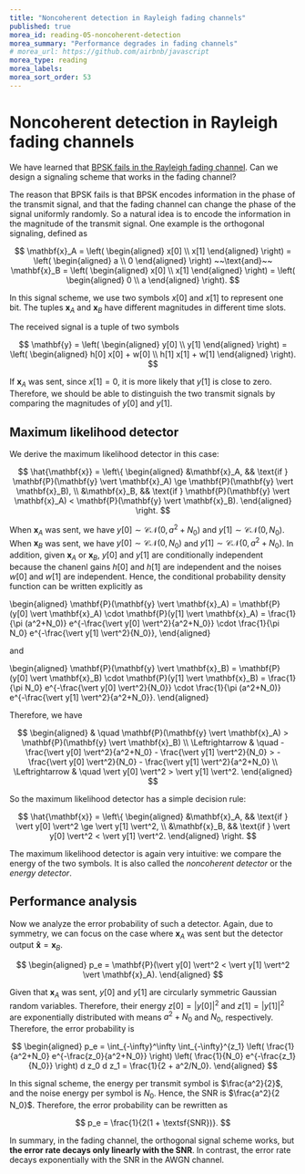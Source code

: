 ```yaml
---
title: "Noncoherent detection in Rayleigh fading channels"
published: true
morea_id: reading-05-noncoherent-detection
morea_summary: "Performance degrades in fading channels"
# morea_url: https://github.com/airbnb/javascript
morea_type: reading
morea_labels:
morea_sort_order: 53
---
```


# Noncoherent detection in Rayleigh fading channels

We have learned that [BPSK fails in the Rayleigh fading channel](reading-05-awgn-vs-fading.html). Can we design a signaling scheme that works in the fading channel?

The reason that BPSK fails is that BPSK encodes information in the phase of the transmit signal, and that the fading channel can change the phase of the signal uniformly randomly. So a natural idea is to encode the information in the magnitude of the transmit signal. One example is the orthogonal signaling, defined as

$$
\mathbf{x}_A = \left(
  \begin{aligned} 
    x[0] \\ x[1]
  \end{aligned} 
\right)
 = \left(
  \begin{aligned} 
    a \\ 0
  \end{aligned} 
\right)
~~\text{and}~~
\mathbf{x}_B = \left(
  \begin{aligned} 
    x[0] \\ x[1]
  \end{aligned} 
\right)
 = \left(
  \begin{aligned} 
    0 \\ a
  \end{aligned} 
\right).
$$

In this signal scheme, we use two symbols $x[0]$ and $x[1]$ to represent one bit. The tuples $\mathbf{x}_A$ and $\mathbf{x}_B$ have different magnitudes in different time slots. 

The received signal is a tuple of two symbols

$$
\mathbf{y} = \left(
  \begin{aligned} 
    y[0] \\ y[1]
  \end{aligned} 
\right)
 = \left(
  \begin{aligned} 
    h[0] x[0] + w[0] \\ h[1] x[1] + w[1]
  \end{aligned} 
\right).
$$

If $\mathbf{x}_A$ was sent, since $x[1]=0$, it is more likely that $y[1]$ is close to zero. Therefore, we should be able to distinguish the two transmit signals by comparing the magnitudes of $y[0]$ and $y[1]$.

## Maximum likelihood detector

We derive the maximum likelihood detector in this case:

$$
\hat{\mathbf{x}} = \left\{ 
  \begin{aligned} 
    &\mathbf{x}_A, && \text{if } \mathbf{P}(\mathbf{y} \vert \mathbf{x}_A) \ge \mathbf{P}(\mathbf{y} \vert \mathbf{x}_B), \\ 
    &\mathbf{x}_B, && \text{if } \mathbf{P}(\mathbf{y} \vert \mathbf{x}_A) < \mathbf{P}(\mathbf{y} \vert \mathbf{x}_B).
  \end{aligned} 
\right.
$$

When $\mathbf{x}_A$ was sent, we have $y[0] \sim \mathcal{CN}(0, a^2 + N_0)$ and $y[1] \sim \mathcal{CN}(0, N_0)$. When $\mathbf{x}_B$ was sent, we have $y[0] \sim \mathcal{CN}(0, N_0)$ and $y[1] \sim \mathcal{CN}(0, a^2 + N_0)$. In addition, given $\mathbf{x}_A$ or $\mathbf{x}_B$, $y[0]$ and $y[1]$ are conditionally independent because the chanenl gains $h[0]$ and $h[1]$ are independent and the noises $w[0]$ and $w[1]$ are independent. Hence, the conditional probability density function can be written explicitly as

\begin{aligned} 
  \mathbf{P}(\mathbf{y} \vert \mathbf{x}_A) = \mathbf{P}(y[0] \vert \mathbf{x}_A) \cdot \mathbf{P}(y[1] \vert \mathbf{x}_A) = \frac{1}{\pi (a^2+N_0)} e^{-\frac{\vert y[0] \vert^2}{a^2+N_0}} \cdot \frac{1}{\pi N_0} e^{-\frac{\vert y[1] \vert^2}{N_0}},
\end{aligned} 

and

\begin{aligned} 
  \mathbf{P}(\mathbf{y} \vert \mathbf{x}_B) = \mathbf{P}(y[0] \vert \mathbf{x}_B) \cdot \mathbf{P}(y[1] \vert \mathbf{x}_B) = \frac{1}{\pi N_0} e^{-\frac{\vert y[0] \vert^2}{N_0}} \cdot \frac{1}{\pi (a^2+N_0)} e^{-\frac{\vert y[1] \vert^2}{a^2+N_0}}.
\end{aligned} 

Therefore, we have

$$
\begin{aligned} 
                  & \quad \mathbf{P}(\mathbf{y} \vert \mathbf{x}_A) > \mathbf{P}(\mathbf{y} \vert \mathbf{x}_B) \\
  \Leftrightarrow & \quad - \frac{\vert y[0] \vert^2}{a^2+N_0} - \frac{\vert y[1] \vert^2}{N_0} > - \frac{\vert y[0] \vert^2}{N_0} - \frac{\vert y[1] \vert^2}{a^2+N_0} \\
  \Leftrightarrow & \quad \vert y[0] \vert^2 > \vert y[1] \vert^2.
\end{aligned} 
$$

So the maximum likelihood detector has a simple decision rule:

$$
\hat{\mathbf{x}} = \left\{ 
  \begin{aligned} 
    &\mathbf{x}_A, && \text{if } \vert y[0] \vert^2 \ge \vert y[1] \vert^2, \\ 
    &\mathbf{x}_B, && \text{if } \vert y[0] \vert^2 < \vert y[1] \vert^2.
  \end{aligned} 
\right.
$$

The maximum likelihood detector is again very intuitive: we compare the energy of the two symbols. It is also called the *noncoherent detector* or the *energy detector*.

## Performance analysis

Now we analyze the error probability of such a detector. Again, due to symmetry, we can focus on the case where $\mathbf{x}_A$ was sent but the detector output $\mathbf{\hat{x}} = \mathbf{x}_B$.

$$
  \begin{aligned} 
    p_e = \mathbf{P}(\vert y[0] \vert^2 < \vert y[1] \vert^2 \vert \mathbf{x}_A).
  \end{aligned}
$$

Given that $\mathbf{x}_A$ was sent, $y[0]$ and $y[1]$ are circularly symmetric Gaussian random variables. Therefore, their energy $z[0]=\vert y[0] \vert^2$ and $z[1]=\vert y[1] \vert^2$ are exponentially distributed with means $a^2 + N_0$ and $N_0$, respectively. Therefore, the error probability is

$$
  \begin{aligned} 
    p_e = \int_{-\infty}^\infty \int_{-\infty}^{z_1} \left( \frac{1}{a^2+N_0} e^{-\frac{z_0}{a^2+N_0}} \right) \left( \frac{1}{N_0} e^{-\frac{z_1}{N_0}} \right) d z_0 d z_1 = \frac{1}{2 + a^2/N_0}.
  \end{aligned}
$$

In this signal scheme, the energy per transmit symbol is $\frac{a^2}{2}$, and the noise energy per symbol is $N_0$. Hence, the SNR is $\frac{a^2}{2 N_0}$. Therefore, the error probability can be rewritten as

$$
  p_e = \frac{1}{2(1 + \textsf{SNR})}.
$$

In summary, in the fading channel, the orthogonal signal scheme works, but **the error rate decays only linearly with the SNR**. In contrast, the error rate decays exponentially with the SNR in the AWGN channel.
